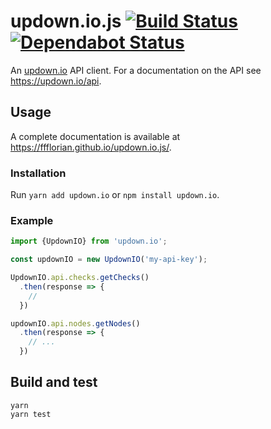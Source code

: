 # updown.io.js [![Build Status](https://api.travis-ci.org/ffflorian/updown.io.js.svg?branch=master)](https://travis-ci.org/ffflorian/updown.io.js/) [![Dependabot Status](https://api.dependabot.com/badges/status?host=github&repo=ffflorian/updown.io.js)](https://dependabot.com)

An [updown.io](https://updown.io) API client. For a documentation on the API see https://updown.io/api.

## Usage

A complete documentation is available at https://ffflorian.github.io/updown.io.js/.

### Installation

Run `yarn add updown.io` or `npm install updown.io`.

### Example

```ts
import {UpdownIO} from 'updown.io';

const updownIO = new UpdownIO('my-api-key');

UpdownIO.api.checks.getChecks()
  .then(response => {
    //
  })

updownIO.api.nodes.getNodes()
  .then(response => {
    // ...
  })
```

## Build and test

```
yarn
yarn test
```
